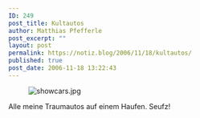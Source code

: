 ```yaml
---
ID: 249
post_title: Kultautos
author: Matthias Pfefferle
post_excerpt: ""
layout: post
permalink: https://notiz.blog/2006/11/18/kultautos/
published: true
post_date: 2006-11-18 13:22:43
---
```

<!-- wp:image {"align":"center"} -->
<figure class="wp-block-image aligncenter"><img src="http://www.notiz.blog/wp-content/uploads/2006/11/showcars.jpg" alt="showcars.jpg" /></figure>
<!-- /wp:image -->

<!-- wp:paragraph -->
<p>Alle meine Traumautos auf einem Haufen. Seufz!</p>
<!-- /wp:paragraph -->